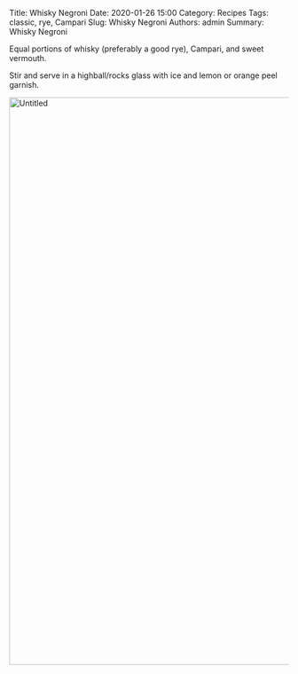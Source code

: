 Title: Whisky Negroni
Date: 2020-01-26 15:00
Category: Recipes
Tags: classic, rye, Campari
Slug: Whisky Negroni
Authors: admin
Summary: Whisky Negroni

Equal portions of whisky (preferably a good rye), Campari, and sweet vermouth.

Stir and serve in a highball/rocks glass with ice and lemon or orange peel garnish.

<a data-flickr-embed="true" href="https://www.flickr.com/photos/neurobashing/49444942737/in/dateposted-public/" title="Untitled"><img src="https://live.staticflickr.com/65535/49444942737_e4a02eae1a_b.jpg" width="768" height="1024" alt="Untitled"></a><script async src="//embedr.flickr.com/assets/client-code.js" charset="utf-8"></script>

